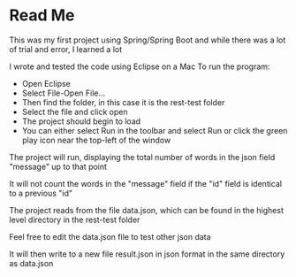 # Read Me
This was my first project using Spring/Spring Boot and while there was a lot of trial and error, I learned a lot

I wrote and tested the code using Eclipse on a Mac
To run the program:

* Open Eclipse
* Select File-Open File...
* Then find the folder, in this case it is the rest-test folder
* Select the file and click open
* The project should begin to load
* You can either select Run in the toolbar and select Run or click the green play icon near the top-left of the window

The project will run, displaying the total number of words in the json field "message" up to that point

It will not count the words in the "message" field if the "id" field is identical to a previous "id"

The project reads from the file data.json, which can be found in the highest level directory in the rest-test folder

Feel free to edit the data.json file to test other json data

It will then write to a new file result.json in json format in the same directory as data.json


